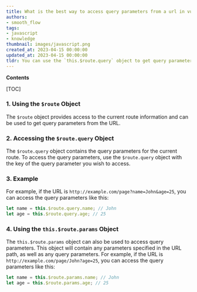 ```yaml
---
title: What is the best way to access query parameters from a url in vue.js?
authors:
- smooth_flow
tags:
- javascript
- knowledge
thumbnail: images/javascript.png
created_at: 2023-04-15 00:00:00
updated_at: 2023-04-15 00:00:00
tldr: You can use the `this.$route.query` object to get query parameters from a URL in Vue.js.
---
```


**Contents**

[TOC]

### 1. Using the `$route` Object

The `$route` object provides access to the current route information and can be used to get query parameters from the URL.

### 2. Accessing the `$route.query` Object

The `$route.query` object contains the query parameters for the current route. To access the query parameters, use the `$route.query` object with the key of the query parameter you wish to access.

### 3. Example

For example, if the URL is `http://example.com/page?name=John&age=25`, you can access the query parameters like this:

```javascript
let name = this.$route.query.name; // John
let age = this.$route.query.age; // 25
```

### 4. Using the `this.$route.params` Object

The `this.$route.params` object can also be used to access query parameters. This object will contain any parameters specified in the URL path, as well as any query parameters. For example, if the URL is `http://example.com/page/John?age=25`, you can access the query parameters like this:

```javascript
let name = this.$route.params.name; // John
let age = this.$route.params.age; // 25
```
